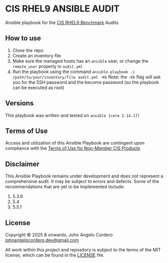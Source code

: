 # CIS RHEL9 ANSIBLE AUDIT

Ansible playbook for the [CIS RHEL9 Benchmark](https://www.cisecurity.org/benchmark/red_hat_linux) Audits

## How to use
1. Clone the repo
2. Create an inventory file
3. Make sure the managed hosts has an `ansible` user, or change the `remote_user` property in `audit.yml`
4. Run the playbook using the command `ansible-playbook -i /path/to/your/inventory/file audit.yml -Kk`
	Note: the `-Kk` flag will ask you for the SSH password and the become password (so the playbook can be executed as root)

## Versions
This playbook was written and tested on `ansible [core 2.14.17]`

## Terms of Use
Access and utilization of this Ansible Playbook are contingent upon compliance with the [Terms of Use for Non-Member CIS Products](https://www.cisecurity.org/terms-of-use-for-non-member-cis-products)

## Disclaimer
This Ansible Playbook remains under development and does not represent a comprehensive audit. It may be subject to errors and defects. Some of the recommendations that are yet to be implemented include:
1. 5.3.6
2. 5.4
3. 5.5.1

## License
Copyright © 2025 & onwards, John Angelo Cordero <johnangelocordero.dev@gmail.com>

All work within this project and repository is subject to the terms of the MIT license, which can be found in the [LICENSE](./LICENSE) file.